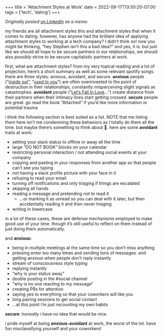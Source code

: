 +++
title = 'Attachment Styles at Work'
date = 2022-09-17T13:50:20-07:00
tags = ['tech', 'dating']
+++

_Originally posted [on LinkedIn](https://www.linkedin.com/posts/stephenjayakar_social-thoughtleadership-attachment-activity-6976933121694846976-fBwY?utm_source=share&utm_medium=member_desktop) as a meme_.

my friends are all attachment styles this and attachment styles that when it comes to dating. however, has anyone had the brilliant idea of applying attachment styles to working at a tech company? I didn’t think so! now you might be thinking, “hey Stephen isn’t this a bad idea?” and yes, it is. but just like we should all hope to be secure partners in our relationships, we should also *possibly* strive to be secure capitalistic partners at work.

first, what are attachment styles? from my very topical reading and a lot of projection, here’s a short summary as well as some relevant spotify songs. there are three styles: anxious, avoidant, and secure. **anxious** people (”[inside out](https://open.spotify.com/track/7sG2bWi2eDtvX9vX8yC1Gn?si=b6ca7ecc2da14869)”, “[used to you](https://open.spotify.com/track/4eGh4ocXBwqq4fwV0I3Mrg?si=ab41e971a1ce4a93)”) are often overinvested to the point of destruction in their relationships, constantly misperceiving slight signals as catastrophes. **avoidant** people (”[Let’s Fall In Love](https://open.spotify.com/track/3n5te2xbUAPjzAnhLgA42z?si=a025ea8a2b25401e)…”) create distance from their partners when their intimacy lines start getting crossed. **secure** people are great. go read the book “Attached” if you’d like more information or potential trauma

i think the following section is best suited as a list. NOTE that me listing them here isn’t me condemning these behaviors as I totally do them all the time. but maybe there’s something to think about 🤔. here are some **avoidant** traits at work:

- setting your slack status to offline or away all the time
- large “DO NOT BOOK” blocks on your calendar
- restricting personal interaction / not attending social events at your company
- copying and pasting in your responses from another app so that people can’t see you typing
- not having a slack profile picture with your face in it
- refusing to read your email
- turning off notifications and only triaging if things are escalated
- skipping all hands
- reading a message and pretending not to read it
    - …or marking it as unread so you can deal with it later, but then accidentally reading it and then never triaging
- writing in lowercase

in a lot of these cases, these are defense mechanisms employed to make good use of your time. though it’s still useful to reflect on them instead of just doing them automatically.

and **anxious:**

- being in multiple meetings at the same time so you don’t miss anything
- pressing enter too many times and sending tons of messages. and getting anxious when people don’t reply instantly
- stream of consciousness style typing
- replying instantly
- “why is your status away”
- double posting in the #social channel
- “why is no one reacting to my message”
- creating PRs for attention
- saying yes to everything so that your coworkers will like you
- long pairing sessions to get social contact
- …at this point i’m just recounting my own habits

**secure**: honestly i have no idea that would be nice.

i pride myself at being **anxious-avoidant** at work, the worst of the lot. have fun misclassifying yourself and your coworkers!
